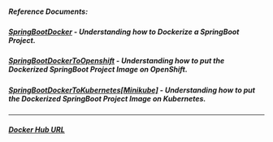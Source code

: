##### Reference Documents:
##### [SpringBootDocker](https://github.com/rahulvaish/ReferenceDocuments/blob/master/UnderstandingDocker/SpringBootDocker.docx) - Understanding how to Dockerize a SpringBoot Project.

##### [SpringBootDockerToOpenshift](https://github.com/rahulvaish/ReferenceDocuments/blob/master/UnderstandingDocker/SpringBootDockerToOpenShift.docx) - Understanding how to put the Dockerized SpringBoot Project Image on OpenShift.

##### [SpringBootDockerToKubernetes[Minikube]](https://github.com/rahulvaish/ReferenceDocuments/tree/master/Understanding%20Kubernetes) - Understanding how to put the Dockerized SpringBoot Project Image on Kubernetes.

<hr>

##### [Docker Hub URL](https://hub.docker.com/r/rahulvaish/springbootdocker/)

